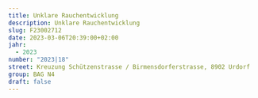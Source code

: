 ```yaml
---
title: Unklare Rauchentwicklung
description: Unklare Rauchentwicklung
slug: F23002712
date: 2023-03-06T20:39:00+02:00
jahr:
  - 2023
number: "2023|18"
street: Kreuzung Schützenstrasse / Birmensdorferstrasse, 8902 Urdorf
group: BAG N4
draft: false
---
```

